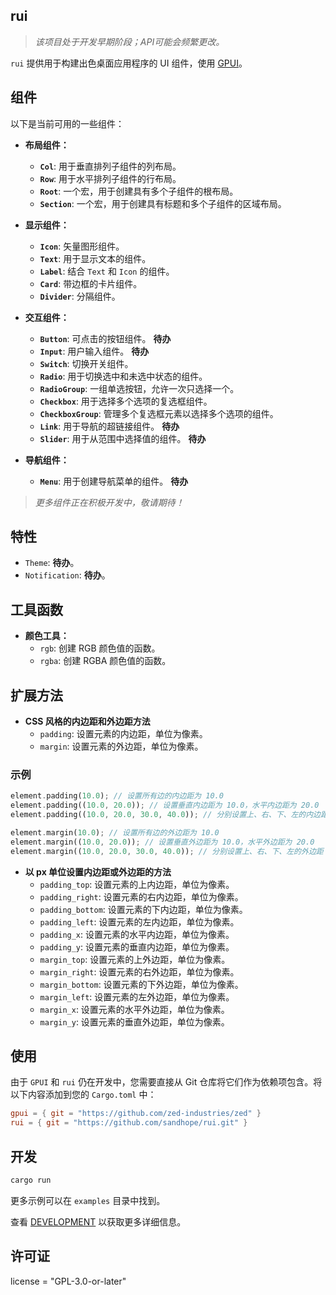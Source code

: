 ## rui

> _该项目处于开发早期阶段；API可能会频繁更改。_

`rui` 提供用于构建出色桌面应用程序的 UI 组件，使用 [GPUI](https://gpui.rs)。

## 组件

以下是当前可用的一些组件：

- **布局组件：**
  - **`Col`**: 用于垂直排列子组件的列布局。
  - **`Row`**: 用于水平排列子组件的行布局。
  - **`Root`**: 一个宏，用于创建具有多个子组件的根布局。
  - **`Section`**: 一个宏，用于创建具有标题和多个子组件的区域布局。

- **显示组件：**
  - **`Icon`**: 矢量图形组件。
  - **`Text`**: 用于显示文本的组件。
  - **`Label`**: 结合 `Text` 和 `Icon` 的组件。
  - **`Card`**: 带边框的卡片组件。
  - **`Divider`**: 分隔组件。

- **交互组件：**
  - **`Button`**: 可点击的按钮组件。 __待办__
  - **`Input`**: 用户输入组件。 __待办__
  - **`Switch`**: 切换开关组件。
  - **`Radio`**: 用于切换选中和未选中状态的组件。
  - **`RadioGroup`**: 一组单选按钮，允许一次只选择一个。
  - **`Checkbox`**: 用于选择多个选项的复选框组件。
  - **`CheckboxGroup`**: 管理多个复选框元素以选择多个选项的组件。
  - **`Link`**: 用于导航的超链接组件。 __待办__
  - **`Slider`**: 用于从范围中选择值的组件。 __待办__

- **导航组件：**
  - **`Menu`**: 用于创建导航菜单的组件。 __待办__

> _更多组件正在积极开发中，敬请期待！_

## 特性

- `Theme`: __待办__。
- `Notification`: __待办__。

## 工具函数

- **颜色工具：**
  - `rgb`: 创建 RGB 颜色值的函数。
  - `rgba`: 创建 RGBA 颜色值的函数。

## 扩展方法

- **CSS 风格的内边距和外边距方法**
  - `padding`: 设置元素的内边距，单位为像素。
  - `margin`: 设置元素的外边距，单位为像素。

### 示例

```rust
element.padding(10.0); // 设置所有边的内边距为 10.0
element.padding((10.0, 20.0)); // 设置垂直内边距为 10.0，水平内边距为 20.0
element.padding((10.0, 20.0, 30.0, 40.0)); // 分别设置上、右、下、左的内边距

element.margin(10.0); // 设置所有边的外边距为 10.0
element.margin((10.0, 20.0)); // 设置垂直外边距为 10.0，水平外边距为 20.0
element.margin((10.0, 20.0, 30.0, 40.0)); // 分别设置上、右、下、左的外边距
```

- **以 px 单位设置内边距或外边距的方法**
  - `padding_top`: 设置元素的上内边距，单位为像素。
  - `padding_right`: 设置元素的右内边距，单位为像素。
  - `padding_bottom`: 设置元素的下内边距，单位为像素。
  - `padding_left`: 设置元素的左内边距，单位为像素。
  - `padding_x`: 设置元素的水平内边距，单位为像素。
  - `padding_y`: 设置元素的垂直内边距，单位为像素。
  - `margin_top`: 设置元素的上外边距，单位为像素。
  - `margin_right`: 设置元素的右外边距，单位为像素。
  - `margin_bottom`: 设置元素的下外边距，单位为像素。
  - `margin_left`: 设置元素的左外边距，单位为像素。
  - `margin_x`: 设置元素的水平外边距，单位为像素。
  - `margin_y`: 设置元素的垂直外边距，单位为像素。

## 使用

由于 `GPUI` 和 `rui` 仍在开发中，您需要直接从 Git 仓库将它们作为依赖项包含。将以下内容添加到您的 `Cargo.toml` 中：

```toml
gpui = { git = "https://github.com/zed-industries/zed" }
rui = { git = "https://github.com/sandhope/rui.git" }
```

## 开发

```bash
cargo run
```

更多示例可以在 `examples` 目录中找到。

查看 [DEVELOPMENT](DEVELOPMENT) 以获取更多详细信息。

## 许可证

license = "GPL-3.0-or-later"
